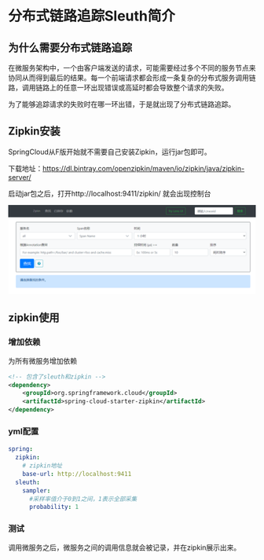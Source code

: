 # 分布式链路追踪Sleuth简介

## 为什么需要分布式链路追踪

在微服务架构中，一个由客户端发送的请求，可能需要经过多个不同的服务节点来协同从而得到最后的结果。每一个前端请求都会形成一条复杂的分布式服务调用链路，调用链路上的任意一环出现错误或高延时都会导致整个请求的失败。

为了能够追踪请求的失败时在哪一环出错，于是就出现了分布式链路追踪。



## Zipkin安装

SpringCloud从F版开始就不需要自己安装Zipkin，运行jar包即可。

下载地址：https://dl.bintray.com/openzipkin/maven/io/zipkin/java/zipkin-server/

启动jar包之后，打开http://localhost:9411/zipkin/ 就会出现控制台

![](./img/image-20210115230055336.png)



## zipkin使用

### 增加依赖

为所有微服务增加依赖

```xml
<!-- 包含了sleuth和zipkin -->
<dependency>
    <groupId>org.springframework.cloud</groupId>
    <artifactId>spring-cloud-starter-zipkin</artifactId>
</dependency>
```



### yml配置

```yml
spring:
  zipkin:
    # zipkin地址
    base-url: http://localhost:9411
  sleuth:
    sampler:
      #采样率值介于0到1之间，1表示全部采集
      probability: 1
```



### 测试

调用微服务之后，微服务之间的调用信息就会被记录，并在zipkin展示出来。